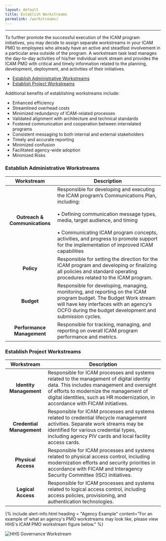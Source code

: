 ```yaml
---
layout: default
title: Establish Workstreams
permalink: /workstreams/
---
```

---

To further promote the successful execution of the ICAM program initiatives, you may decide to assign separate workstreams in your ICAM PMO to employees who already have an active and steadfast involvement in a particular area outside of the program. A workstream task lead manages the day-to-day activities of his/her individual work stream and provides the ICAM PMO with critical and timely information related to the planning, development, deployment, and activities of their initiatives.

* [Establish Administrative Workstreams](#establish-administrative-workstreams)
* [Establish Project Workstreams](#establish-project-workstreams)

Additional benefits of establishing workstreams include:
* Enhanced efficiency
* Streamlined overhead costs
* Minimized redundancy of ICAM-related processes
* Validated alignment with architecture and technical standards
* Fostered communication and cooperation between interrelated programs
* Consistent messaging to both internal and external stakeholders
* Timely and accurate reporting
* Minimized confusion
* Facilitated agency-wide adoption
* Minimized Risks

### Establish Administrative Workstreams

| <center> Workstream </center> | <center> Description </center> |
|:-----------------------------:|--------------------------------|
|**Outreach & Communications** | Responsible for developing and executing the ICAM program’s Communications Plan, including: <br><br> • Defining communication message types, media, target audience, and timing <br><br> • Communicating ICAM program concepts, activities, and progress to promote support for the implementation of improved ICAM capabilities |
| **Policy** | Responsible for setting the direction for the ICAM program and developing or finalizing all policies and standard operating procedures related to the ICAM program. |
| **Budget** | Responsible for developing, managing, monitoring, and reporting on the ICAM program budget. The Budget Work stream will have key interfaces with an agency’s OCFO during the budget development and submission cycles. |
| **Performance Management** | Responsible for tracking, managing, and reporting on overall ICAM program performance and metrics. |

### Establish Project Workstreams

| <center> Workstream </center> | <center> Description </center> |
|:-----------------------------:|--------------------------------|
| **Identity Management** | Responsible for ICAM processes and systems related to the management of digital identity data. This includes management and oversight of efforts to modernize the management of digital identities, such as HR modernization, in accordance with FICAM initiatives. |
| **Credential Management** | Responsible for ICAM processes and systems related to credential lifecycle management activities. Separate work streams may be identified for various credential types, including agency PIV cards and local facility access cards. |
| **Physical Access** | Responsible for ICAM processes and systems related to physical access control, including modernization efforts and security priorities in accordance with FICAM and Interagency Security Committee (ISC) initiatives. |
| **Logical Access** | Responsible for ICAM processes and systems related to logical access control, including access policies, provisioning, and authentication technologies. |

{% include alert-info.html heading = "Agency Example" content="For an example of what an agency's PMO workstreams may look like, please view HHS's ICAM PMO workstream figure  below." %}

![HHS Governance Workstream]({{site.baseurl}}/img/HHS-workstream.png)
